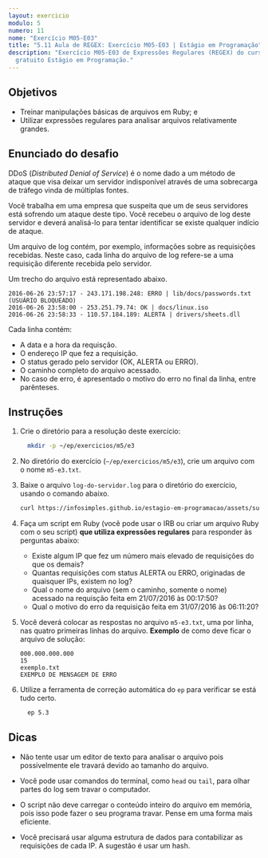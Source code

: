 ```yaml
---
layout: exercicio
modulo: 5
numero: 11
nome: "Exercício M05-E03"
title: "5.11 Aula de REGEX: Exercício M05-E03 | Estágio em Programação"
description: "Exercício M05-E03 de Expressões Regulares (REGEX) do curso online
  gratuito Estágio em Programação."
---
```


## Objetivos

- Treinar manipulações básicas de arquivos em Ruby; e
- Utilizar expressões regulares para analisar arquivos relativamente grandes.

## Enunciado do desafio

DDoS (*Distributed Denial of Service*) é o nome dado a um método de ataque que visa deixar um servidor indisponível através de uma sobrecarga de tráfego vinda de múltiplas fontes.

Você trabalha em uma empresa que suspeita que um de seus servidores está sofrendo um ataque deste tipo. Você recebeu o arquivo de log deste servidor e deverá analisá-lo para tentar identificar se existe qualquer indício de ataque.

Um arquivo de log contém, por exemplo, informações sobre as requisições recebidas. Neste caso, cada linha do arquivo de log refere-se a uma requisição diferente recebida pelo servidor.

Um trecho do arquivo está representado abaixo.

```
2016-06-26 23:57:17 - 243.171.198.248: ERRO | lib/docs/passwords.txt (USUÁRIO BLOQUEADO)
2016-06-26 23:58:00 - 253.251.79.74: OK | docs/linux.iso
2016-06-26 23:58:33 - 110.57.184.189: ALERTA | drivers/sheets.dll
```

Cada linha contém:

- A data e a hora da requisção.
- O endereço IP que fez a requisição.
- O status gerado pelo servidor (OK, ALERTA ou ERRO).
- O caminho completo do arquivo acessado.
- No caso de erro, é apresentado o motivo do erro no final da linha, entre parênteses.

## Instruções

1. Crie o diretório para a resolução deste exercício:

    ```bash
      mkdir -p ~/ep/exercicios/m5/e3
    ```

2. No diretório do exercício (`~/ep/exercicios/m5/e3`), crie um arquivo com o nome `m5-e3.txt`.

3. Baixe o arquivo `log-do-servidor.log` para o diretório do exercício, usando o comando abaixo.

    ```bash
    curl https://infosimples.github.io/estagio-em-programacao/assets/supplies/m05/log-do-servidor.log -o ~/ep/exercicios/m5/e3/log-do-servidor.log
    ```

4. Faça um script em Ruby (você pode usar o IRB ou criar um arquivo Ruby com o seu script) **que utiliza expressões regulares** para responder às perguntas abaixo:
    - Existe algum IP que fez um número mais elevado de requisições do que os demais?
    - Quantas requisições com status ALERTA ou ERRO, originadas de quaisquer IPs, existem no log?
    - Qual o nome do arquivo (sem o caminho, somente o nome) acessado na requisção feita em 21/07/2016 às 00:17:50?
    - Qual o motivo do erro da requisição feita em 31/07/2016 às 06:11:20?

5. Você deverá colocar as respostas no arquivo `m5-e3.txt`, uma por linha, nas quatro primeiras linhas do arquivo. **Exemplo** de como deve ficar o arquivo de solução:

    ```
    000.000.000.000
    15
    exemplo.txt
    EXEMPLO DE MENSAGEM DE ERRO
    ```

6. Utilize a ferramenta de correção automática do `ep` para verificar se está tudo certo.

    ```bash
      ep 5.3
    ```

## Dicas

- Não tente usar um editor de texto para analisar o arquivo pois possivelmente ele travará devido ao tamanho do arquivo.

- Você pode usar comandos do terminal, como `head` ou `tail`, para olhar partes do log sem travar o computador.

- O script não deve carregar o conteúdo inteiro do arquivo em memória, pois isso pode fazer o seu programa travar. Pense em uma forma mais eficiente.

- Você precisará usar alguma estrutura de dados para contabilizar as requisições de cada IP. A sugestão é usar um hash.
